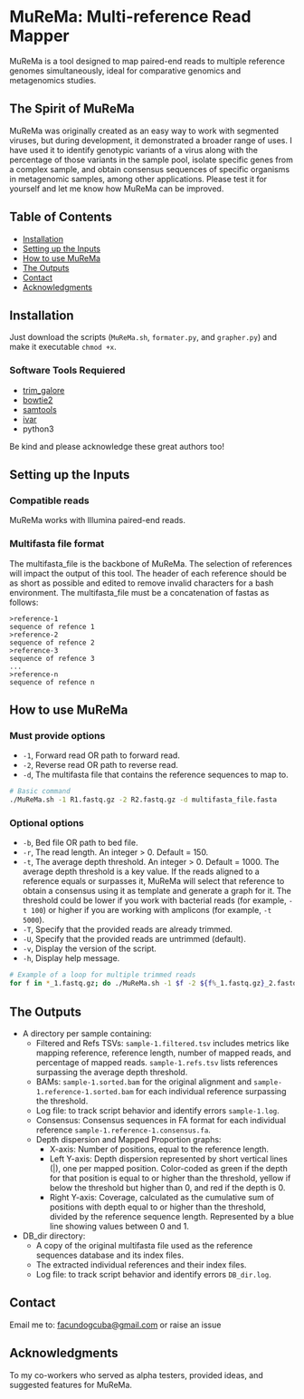 # MuReMa: Multi-reference Read Mapper
MuReMa is a tool designed to map paired-end reads to multiple reference genomes simultaneously, ideal for comparative genomics and metagenomics studies.

## The Spirit of MuReMa
MuReMa was originally created as an easy way to work with segmented viruses, but during development, it demonstrated a broader range of uses. I have used it to identify genotypic variants of a virus along with the percentage of those variants in the sample pool, isolate specific genes from a complex sample, and obtain consensus sequences of specific organisms in metagenomic samples, among other applications. Please test it for yourself and let me know how MuReMa can be improved.

## Table of Contents
- [Installation](#installation)
- [Setting up the Inputs](#setting-up-the-inputs)
- [How to use MuReMa](#how-to-use-murema)
- [The Outputs](#the-outputs)
- [Contact](#contact)
- [Acknowledgments](#acknowledgments)

## Installation
Just download the scripts (`MuReMa.sh`, `formater.py`, and `grapher.py`) and make it executable `chmod +x`.

### Software Tools Requiered
- [trim_galore](https://github.com/FelixKrueger/TrimGalore)
- [bowtie2](https://github.com/BenLangmead/bowtie2)
- [samtools](https://github.com/samtools/samtools)
- [ivar](https://github.com/gkarthik/ivar)
- python3

Be kind and please acknowledge these great authors too!

## Setting up the Inputs
### Compatible reads
MuReMa works with Illumina paired-end reads.

### Multifasta file format
The multifasta_file is the backbone of MuReMa. The selection of references will impact the output of this tool. The header of each reference should be as short as possible and edited to remove invalid characters for a bash environment. The multifasta_file must be a concatenation of fastas as follows:
```
>reference-1
sequence of refence 1
>reference-2
sequence of refence 2
>reference-3
sequence of refence 3
...
>reference-n
sequence of refence n
```

## How to use MuReMa
### Must provide options
- `-1`, Forward read OR path to forward read.
- `-2`, Reverse read OR path to reverse read.
- `-d`, The multifasta file that contains the reference sequences to map to.
```bash
# Basic command
./MuReMa.sh -1 R1.fastq.gz -2 R2.fastq.gz -d multifasta_file.fasta
```

### Optional options
- `-b`, Bed file OR path to bed file.
- `-r`, The read length. An integer > 0. Default = 150.
- `-t`, The average depth threshold. An integer > 0. Default = 1000. The average depth threshold is a key value. If the reads aligned to a reference equals or surpasses it, MuReMa will select that reference to obtain a consensus using it as template and generate a graph for it. The threshold could be lower if you work with bacterial reads (for example, `-t 100`) or higher if you are working with amplicons (for example, `-t 5000`).
- `-T`, Specify that the provided reads are already trimmed.
- `-U`, Specify that the provided reads are untrimmed (default).
- `-v`, Display the version of the script.
- `-h`, Display help message.
```bash
# Example of a loop for multiple trimmed reads
for f in *_1.fastq.gz; do ./MuReMa.sh -1 $f -2 ${f%_1.fastq.gz}_2.fastq.gz -d multifasta_file.fasta -T; done
```

## The Outputs
- A directory per sample containing:
  - Filtered and Refs TSVs: `sample-1.filtered.tsv` includes metrics like mapping reference, reference length, number of mapped reads, and percentage of mapped reads. `sample-1.refs.tsv` lists references surpassing the average depth threshold.
  - BAMs: `sample-1.sorted.bam` for the original alignment and `sample-1.reference-1.sorted.bam` for each individual reference surpassing the threshold.
  - Log file: to track script behavior and identify errors `sample-1.log`.
  - Consensus: Consensus sequences in FA format for each individual reference `sample-1.reference-1.consensus.fa`.
  - Depth dispersion and Mapped Proportion graphs:
    - X-axis: Number of positions, equal to the reference length.
    - Left Y-axis: Depth dispersion represented by short vertical lines (|), one per mapped position. Color-coded as green if the depth for that position is equal to or higher than the threshold, yellow if below the threshold but higher than 0, and red if the depth is 0.
    - Right Y-axis: Coverage, calculated as the cumulative sum of positions with depth equal to or higher than the threshold, divided by the reference sequence length. Represented by a blue line showing values between 0 and 1.
- DB_dir directory:
  - A copy of the original multifasta file used as the reference sequences database and its index files.
  - The extracted individual references and their index files.
  - Log file: to track script behavior and identify errors `DB_dir.log`.

## Contact
Email me to: facundogcuba@gmail.com or raise an issue

## Acknowledgments
To my co-workers who served as alpha testers, provided ideas, and suggested features for MuReMa.
